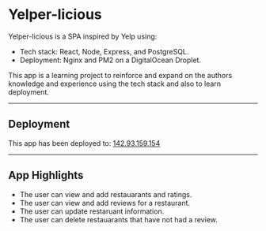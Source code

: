 # Yelper-licious

Yelper-licious is a SPA inspired by Yelp using:
- Tech stack: React, Node, Express, and PostgreSQL.
- Deployment: Nginx and PM2 on a DigitalOcean Droplet.

This app is a learning project to reinforce and expand on the authors knowledge and experience using the tech stack and also to learn deployment.

---
## Deployment
This app has been deployed to: [142.93.159.154](http://142.93.159.154)

---
## App Highlights
- The user can view and add restauarants and ratings.
- The user can view and add reviews for a restaurant.
- The user can update restaruant information.
- The user can delete restauarants that have not had a review.